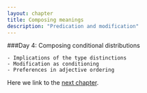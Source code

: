 ```yaml
---
layout: chapter
title: Composing meanings
description: "Predication and modification"
---
```


###Day 4: Composing conditional distributions

	- Implications of the type distinctions 
	- Modification as conditioning
	- Preferences in adjective ordering

Here we link to the [next chapter](5-ambiguity.html).